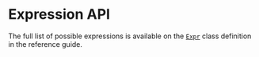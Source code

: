 # Expression API

The full list of possible expressions is available on the [`Expr`](POLARS_PY_REF_GUIDE/expression.html)
class definition in the reference guide.
